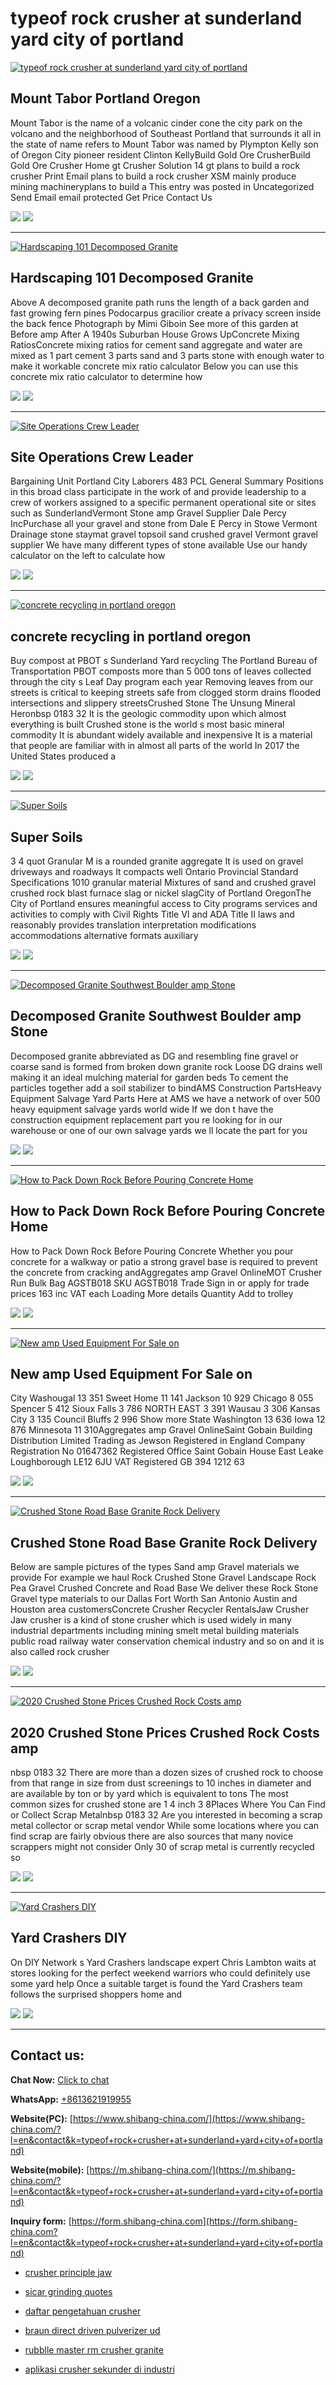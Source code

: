 # typeof rock crusher at sunderland yard city of portland

<a href="https://swt.shibang-china.com/?l=en&img&k=typeof+rock+crusher+at+sunderland+yard+city+of+portland" target="_blank">![typeof rock crusher at sunderland yard city of portland](http://static.shibang-china.com/all-800x300/98.jpg)</a>

## Mount Tabor Portland Oregon
Mount Tabor is the name of a volcanic cinder cone the city park on the volcano and the neighborhood of Southeast Portland that surrounds it all in the state of name refers to Mount Tabor was named by Plympton Kelly son of Oregon City pioneer resident Clinton KellyBuild Gold Ore CrusherBuild Gold Ore Crusher Home gt Crusher Solution 14 gt plans to build a rock crusher Print Email plans to build a rock crusher XSM mainly produce mining machineryplans to build a This entry was posted in Uncategorized Send Email email protected Get Price Contact Us


<a href="https://whatsapp.shibangsoft.com/WhatsApp.php" target="_blank" title="WhatsApp">![](http://static.shibang-china.com/icon/whatsapp.png)</a> <a href="https://swt.shibang-china.com/?l=en&icon&k=typeof+rock+crusher+at+sunderland+yard+city+of+portland" target="_blank">![](http://static.shibang-china.com/icon/chat-en.png)</a>

---

<a href="https://swt.shibang-china.com/?l=en&img&k=typeof+rock+crusher+at+sunderland+yard+city+of+portland" target="_blank">![Hardscaping 101 Decomposed Granite](http://static.shibang-china.com/all-800x300/1127.jpg)</a>

## Hardscaping 101 Decomposed Granite
Above A decomposed granite path runs the length of a back garden and fast growing fern pines Podocarpus gracilior create a privacy screen inside the back fence Photograph by Mimi Giboin See more of this garden at Before amp After A 1940s Suburban House Grows UpConcrete Mixing RatiosConcrete mixing ratios for cement sand aggregate and water are mixed as 1 part cement 3 parts sand and 3 parts stone with enough water to make it workable concrete mix ratio calculator Below you can use this concrete mix ratio calculator to determine how


<a href="https://whatsapp.shibangsoft.com/WhatsApp.php" target="_blank" title="WhatsApp">![](http://static.shibang-china.com/icon/whatsapp.png)</a> <a href="https://swt.shibang-china.com/?l=en&icon&k=typeof+rock+crusher+at+sunderland+yard+city+of+portland" target="_blank">![](http://static.shibang-china.com/icon/chat-en.png)</a>

---

<a href="https://swt.shibang-china.com/?l=en&img&k=typeof+rock+crusher+at+sunderland+yard+city+of+portland" target="_blank">![Site Operations Crew Leader](http://static.shibang-china.com/all-800x300/867.jpg)</a>

## Site Operations Crew Leader
Bargaining Unit Portland City Laborers 483 PCL General Summary Positions in this broad class participate in the work of and provide leadership to a crew of workers assigned to a specific permanent operational site or sites such as SunderlandVermont Stone amp Gravel Supplier Dale Percy IncPurchase all your gravel and stone from Dale E Percy in Stowe Vermont Drainage stone staymat gravel topsoil sand crushed gravel Vermont gravel supplier We have many different types of stone available Use our handy calculator on the left to calculate how


<a href="https://whatsapp.shibangsoft.com/WhatsApp.php" target="_blank" title="WhatsApp">![](http://static.shibang-china.com/icon/whatsapp.png)</a> <a href="https://swt.shibang-china.com/?l=en&icon&k=typeof+rock+crusher+at+sunderland+yard+city+of+portland" target="_blank">![](http://static.shibang-china.com/icon/chat-en.png)</a>

---

<a href="https://swt.shibang-china.com/?l=en&img&k=typeof+rock+crusher+at+sunderland+yard+city+of+portland" target="_blank">![concrete recycling in portland oregon](http://static.shibang-china.com/all-800x300/831.jpg)</a>

## concrete recycling in portland oregon
Buy compost at PBOT s Sunderland Yard recycling The Portland Bureau of Transportation PBOT composts more than 5 000 tons of leaves collected through the city s Leaf Day program each year Removing leaves from our streets is critical to keeping streets safe from clogged storm drains flooded intersections and slippery streetsCrushed Stone The Unsung Mineral Heronbsp 0183 32 It is the geologic commodity upon which almost everything is built Crushed stone is the world s most basic mineral commodity It is abundant widely available and inexpensive It is a material that people are familiar with in almost all parts of the world In 2017 the United States produced a


<a href="https://whatsapp.shibangsoft.com/WhatsApp.php" target="_blank" title="WhatsApp">![](http://static.shibang-china.com/icon/whatsapp.png)</a> <a href="https://swt.shibang-china.com/?l=en&icon&k=typeof+rock+crusher+at+sunderland+yard+city+of+portland" target="_blank">![](http://static.shibang-china.com/icon/chat-en.png)</a>

---

<a href="https://swt.shibang-china.com/?l=en&img&k=typeof+rock+crusher+at+sunderland+yard+city+of+portland" target="_blank">![Super Soils](http://static.shibang-china.com/all-800x300/228.jpg)</a>

## Super Soils
3 4 quot Granular M is a rounded granite aggregate It is used on gravel driveways and roadways It compacts well Ontario Provincial Standard Specifications 1010 granular material Mixtures of sand and crushed gravel crushed rock blast furnace slag or nickel slagCity of Portland OregonThe City of Portland ensures meaningful access to City programs services and activities to comply with Civil Rights Title VI and ADA Title II laws and reasonably provides translation interpretation modifications accommodations alternative formats auxiliary


<a href="https://whatsapp.shibangsoft.com/WhatsApp.php" target="_blank" title="WhatsApp">![](http://static.shibang-china.com/icon/whatsapp.png)</a> <a href="https://swt.shibang-china.com/?l=en&icon&k=typeof+rock+crusher+at+sunderland+yard+city+of+portland" target="_blank">![](http://static.shibang-china.com/icon/chat-en.png)</a>

---

<a href="https://swt.shibang-china.com/?l=en&img&k=typeof+rock+crusher+at+sunderland+yard+city+of+portland" target="_blank">![Decomposed Granite Southwest Boulder amp Stone](http://static.shibang-china.com/all-800x300/1081.jpg)</a>

## Decomposed Granite Southwest Boulder amp Stone
Decomposed granite abbreviated as DG and resembling fine gravel or coarse sand is formed from broken down granite rock Loose DG drains well making it an ideal mulching material for garden beds To cement the particles together add a soil stabilizer to bindAMS Construction PartsHeavy Equipment Salvage Yard Parts Here at AMS we have a network of over 500 heavy equipment salvage yards world wide If we don t have the construction equipment replacement part you re looking for in our warehouse or one of our own salvage yards we ll locate the part for you


<a href="https://whatsapp.shibangsoft.com/WhatsApp.php" target="_blank" title="WhatsApp">![](http://static.shibang-china.com/icon/whatsapp.png)</a> <a href="https://swt.shibang-china.com/?l=en&icon&k=typeof+rock+crusher+at+sunderland+yard+city+of+portland" target="_blank">![](http://static.shibang-china.com/icon/chat-en.png)</a>

---

<a href="https://swt.shibang-china.com/?l=en&img&k=typeof+rock+crusher+at+sunderland+yard+city+of+portland" target="_blank">![How to Pack Down Rock Before Pouring Concrete Home](http://static.shibang-china.com/all-800x300/428.jpg)</a>

## How to Pack Down Rock Before Pouring Concrete Home
How to Pack Down Rock Before Pouring Concrete Whether you pour concrete for a walkway or patio a strong gravel base is required to prevent the concrete from cracking andAggregates amp Gravel OnlineMOT Crusher Run Bulk Bag AGSTB018 SKU AGSTB018 Trade Sign in or apply for trade prices 163 inc VAT each Loading More details Quantity Add to trolley


<a href="https://whatsapp.shibangsoft.com/WhatsApp.php" target="_blank" title="WhatsApp">![](http://static.shibang-china.com/icon/whatsapp.png)</a> <a href="https://swt.shibang-china.com/?l=en&icon&k=typeof+rock+crusher+at+sunderland+yard+city+of+portland" target="_blank">![](http://static.shibang-china.com/icon/chat-en.png)</a>

---

<a href="https://swt.shibang-china.com/?l=en&img&k=typeof+rock+crusher+at+sunderland+yard+city+of+portland" target="_blank">![New amp Used Equipment For Sale on](http://static.shibang-china.com/all-800x300/940.jpg)</a>

## New amp Used Equipment For Sale on
City Washougal 13 351 Sweet Home 11 141 Jackson 10 929 Chicago 8 055 Spencer 5 412 Sioux Falls 3 786 NORTH EAST 3 391 Wausau 3 306 Kansas City 3 135 Council Bluffs 2 996 Show more State Washington 13 636 Iowa 12 876 Minnesota 11 310Aggregates amp Gravel OnlineSaint Gobain Building Distribution Limited Trading as Jewson Registered in England Company Registration No 01647362 Registered Office Saint Gobain House East Leake Loughborough LE12 6JU VAT Registered GB 394 1212 63


<a href="https://whatsapp.shibangsoft.com/WhatsApp.php" target="_blank" title="WhatsApp">![](http://static.shibang-china.com/icon/whatsapp.png)</a> <a href="https://swt.shibang-china.com/?l=en&icon&k=typeof+rock+crusher+at+sunderland+yard+city+of+portland" target="_blank">![](http://static.shibang-china.com/icon/chat-en.png)</a>

---

<a href="https://swt.shibang-china.com/?l=en&img&k=typeof+rock+crusher+at+sunderland+yard+city+of+portland" target="_blank">![Crushed Stone Road Base Granite Rock Delivery](http://static.shibang-china.com/all-800x300/1220.jpg)</a>

## Crushed Stone Road Base Granite Rock Delivery
Below are sample pictures of the types Sand amp Gravel materials we provide For example we haul Rock Crushed Stone Gravel Landscape Rock Pea Gravel Crushed Concrete and Road Base We deliver these Rock Stone Gravel type materials to our Dallas Fort Worth San Antonio Austin and Houston area customersConcrete Crusher Recycler RentalsJaw Crusher Jaw crusher is a kind of stone crusher which is used widely in many industrial departments including mining smelt metal building materials public road railway water conservation chemical industry and so on and it is also called rock crusher


<a href="https://whatsapp.shibangsoft.com/WhatsApp.php" target="_blank" title="WhatsApp">![](http://static.shibang-china.com/icon/whatsapp.png)</a> <a href="https://swt.shibang-china.com/?l=en&icon&k=typeof+rock+crusher+at+sunderland+yard+city+of+portland" target="_blank">![](http://static.shibang-china.com/icon/chat-en.png)</a>

---

<a href="https://swt.shibang-china.com/?l=en&img&k=typeof+rock+crusher+at+sunderland+yard+city+of+portland" target="_blank">![2020 Crushed Stone Prices Crushed Rock Costs amp](http://static.shibang-china.com/all-800x300/1115.jpg)</a>

## 2020 Crushed Stone Prices Crushed Rock Costs amp
nbsp 0183 32 There are more than a dozen sizes of crushed rock to choose from that range in size from dust screenings to 10 inches in diameter and are available by ton or by yard which is equivalent to tons The most common sizes for crushed stone are 1 4 inch 3 8Places Where You Can Find or Collect Scrap Metalnbsp 0183 32 Are you interested in becoming a scrap metal collector or scrap metal vendor While some locations where you can find scrap are fairly obvious there are also sources that many novice scrappers might not consider Only 30 of scrap metal is currently recycled so


<a href="https://whatsapp.shibangsoft.com/WhatsApp.php" target="_blank" title="WhatsApp">![](http://static.shibang-china.com/icon/whatsapp.png)</a> <a href="https://swt.shibang-china.com/?l=en&icon&k=typeof+rock+crusher+at+sunderland+yard+city+of+portland" target="_blank">![](http://static.shibang-china.com/icon/chat-en.png)</a>

---

<a href="https://swt.shibang-china.com/?l=en&img&k=typeof+rock+crusher+at+sunderland+yard+city+of+portland" target="_blank">![Yard Crashers DIY](http://static.shibang-china.com/all-800x300/412.jpg)</a>

## Yard Crashers DIY
On DIY Network s Yard Crashers landscape expert Chris Lambton waits at stores looking for the perfect weekend warriors who could definitely use some yard help Once a suitable target is found the Yard Crashers team follows the surprised shoppers home and

<a href="https://whatsapp.shibangsoft.com/WhatsApp.php" target="_blank" title="WhatsApp">![](http://static.shibang-china.com/icon/whatsapp.png)</a> <a href="https://swt.shibang-china.com/?l=en&icon&k=typeof+rock+crusher+at+sunderland+yard+city+of+portland" target="_blank">![](http://static.shibang-china.com/icon/chat-en.png)</a>

---
## Contact us:

**Chat Now:** [Click to chat](https://swt.shibang-china.com?l=en&contact&k=typeof+rock+crusher+at+sunderland+yard+city+of+portland)

**WhatsApp:**  [+8613621919955](https://whatsapp.shibangsoft.com/WhatsApp.php)

**Website(PC):** [https://www.shibang-china.com/](https://www.shibang-china.com/?l=en&contact&k=typeof+rock+crusher+at+sunderland+yard+city+of+portland)

**Website(mobile):** [https://m.shibang-china.com/](https://m.shibang-china.com/?l=en&contact&k=typeof+rock+crusher+at+sunderland+yard+city+of+portland)

**Inquiry form:** [https://form.shibang-china.com](https://form.shibang-china.com?l=en&contact&k=typeof+rock+crusher+at+sunderland+yard+city+of+portland)

* [crusher principle jaw](../166/crusher%20principle%20jaw.md)

* [sicar grinding quotes](../163/sicar%20grinding%20quotes.md)

* [daftar pengetahuan crusher](../170/daftar%20pengetahuan%20crusher.md)

* [braun direct driven pulverizer ud](../168/braun%20direct%20driven%20pulverizer%20ud.md)

* [rubblle master rm crusher granite](../167/rubblle%20master%20rm%20crusher%20granite.md)

* [aplikasi crusher sekunder di industri](../166/aplikasi%20crusher%20sekunder%20di%20industri.md)